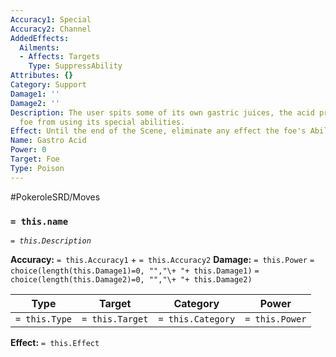```yaml
---
Accuracy1: Special
Accuracy2: Channel
AddedEffects:
  Ailments:
  - Affects: Targets
    Type: SuppressAbility
Attributes: {}
Category: Support
Damage1: ''
Damage2: ''
Description: The user spits some of its own gastric juices, the acid prevents the
  foe from using its special abilities.
Effect: Until the end of the Scene, eliminate any effect the foe's Ability would do.
Name: Gastro Acid
Power: 0
Target: Foe
Type: Poison
---
```


#PokeroleSRD/Moves

### `= this.name`
*`= this.Description`*

**Accuracy:** `= this.Accuracy1` + `= this.Accuracy2`
**Damage:** `= this.Power` `= choice(length(this.Damage1)=0, "","\+ "+ this.Damage1)` `= choice(length(this.Damage2)=0, "","\+ "+ this.Damage2)`

| Type          | Target          | Category          | Power          |
| ------------- | --------------- | ----------------  | -------------- |
| `= this.Type` | `= this.Target` | `= this.Category` | `= this.Power` | 

**Effect:** `= this.Effect`